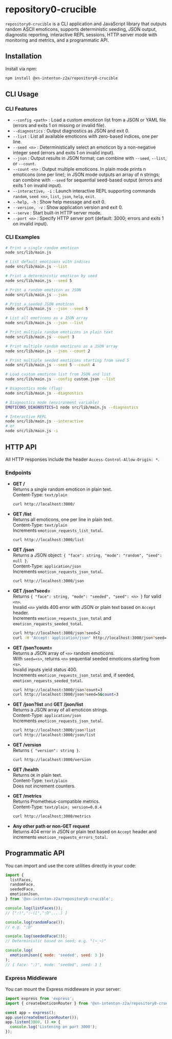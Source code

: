 # repository0-crucible

`repository0-crucible` is a CLI application and JavaScript library that outputs random ASCII emoticons, supports deterministic seeding, JSON output, diagnostic reporting, interactive REPL sessions, HTTP server mode with monitoring and metrics, and a programmatic API.

## Installation

Install via npm:

```bash
npm install @xn-intenton-z2a/repository0-crucible
```

## CLI Usage

### CLI Features

- `--config <path>`    : Load a custom emoticon list from a JSON or YAML file (errors and exits 1 on missing or invalid file).
- `--diagnostics`      : Output diagnostics as JSON and exit 0.
- `--list`             : List all available emoticons with zero-based indices, one per line.
- `--seed <n>`         : Deterministically select an emoticon by a non-negative integer seed (errors and exits 1 on invalid input).
- `--json`             : Output results in JSON format; can combine with `--seed`, `--list`, or `--count`.
- `--count <n>`        : Output multiple emoticons. In plain mode prints n emoticons (one per line); in JSON mode outputs an array of n strings; can combine with `--seed` for sequential seed-based output (errors and exits 1 on invalid input).
- `--interactive, -i`  : Launch interactive REPL supporting commands `random`, `seed <n>`, `list`, `json`, `help`, `exit`.
- `--help, -h`         : Show help message and exit 0.
- `--version, -v`      : Show application version and exit 0.
- `--serve`            : Start built-in HTTP server mode.
- `--port <n>`         : Specify HTTP server port (default: 3000; errors and exits 1 on invalid input).

### CLI Examples

```bash
# Print a single random emoticon
node src/lib/main.js

# List default emoticons with indices
node src/lib/main.js --list

# Print a deterministic emoticon by seed
node src/lib/main.js --seed 5

# Print a random emoticon as JSON
node src/lib/main.js --json

# Print a seeded JSON emoticon
node src/lib/main.js --json --seed 5

# List all emoticons as a JSON array
node src/lib/main.js --json --list

# Print multiple random emoticons in plain text
node src/lib/main.js --count 3

# Print multiple random emoticons as a JSON array
node src/lib/main.js --json --count 2

# Print multiple seeded emoticons starting from seed 5
node src/lib/main.js --seed 5 --count 4

# Load custom emoticon list from JSON and list
node src/lib/main.js --config custom.json --list

# Diagnostics mode (flag)
node src/lib/main.js --diagnostics

# Diagnostics mode (environment variable)
EMOTICONS_DIAGNOSTICS=1 node src/lib/main.js --diagnostics

# Interactive REPL
node src/lib/main.js --interactive
# or
node src/lib/main.js -i
```

## HTTP API

All HTTP responses include the header `Access-Control-Allow-Origin: *`.

### Endpoints

- **GET /**  
  Returns a single random emoticon in plain text.  
  Content-Type: `text/plain`  
  ```bash
  curl http://localhost:3000/
  ```

- **GET /list**  
  Returns all emoticons, one per line in plain text.  
  Content-Type: `text/plain`  
  Increments `emoticon_requests_list_total`.  
  ```bash
  curl http://localhost:3000/list
  ```

- **GET /json**  
  Returns a JSON object: `{ "face": string, "mode": "random", "seed": null }`.  
  Content-Type: `application/json`  
  Increments `emoticon_requests_json_total`.  
  ```bash
  curl http://localhost:3000/json
  ```

- **GET /json?seed=<n>**  
  Returns `{ "face": string, "mode": "seeded", "seed": <n> }` for valid `<n>`.  
  Invalid `<n>` yields 400 error with JSON or plain text based on `Accept` header.  
  Increments `emoticon_requests_json_total` and `emoticon_requests_seeded_total`.  
  ```bash
  curl http://localhost:3000/json?seed=2
  curl -H "Accept: application/json" http://localhost:3000/json?seed=abc
  ```

- **GET /json?count=<n>**  
  Returns a JSON array of `<n>` random emoticons.  
  With `seed=<s>`, returns `<n>` sequential seeded emoticons starting from `<s>`.  
  Invalid inputs yield status 400.  
  Increments `emoticon_requests_json_total` and, if seeded, `emoticon_requests_seeded_total`.  
  ```bash
  curl http://localhost:3000/json?count=3
  curl http://localhost:3000/json?seed=5&count=3
  ```

- **GET /json?list** and **GET /json/list**  
  Returns a JSON array of all emoticon strings.  
  Content-Type: `application/json`  
  Increments `emoticon_requests_json_total`.  
  ```bash
  curl http://localhost:3000/json?list
  curl http://localhost:3000/json/list
  ```

- **GET /version**  
  Returns `{ "version": string }`.  
  ```bash
  curl http://localhost:3000/version
  ```

- **GET /health**  
  Returns `OK` in plain text.  
  Content-Type: `text/plain`  
  Does not increment counters.

- **GET /metrics**  
  Returns Prometheus-compatible metrics.  
  Content-Type: `text/plain; version=0.0.4`  
  ```bash
  curl http://localhost:3000/metrics
  ```

- **Any other path or non-GET request**  
  Returns 404 error in JSON or plain text based on `Accept` header and increments `emoticon_requests_errors_total`.

## Programmatic API

You can import and use the core utilities directly in your code:

```js
import {
  listFaces,
  randomFace,
  seededFace,
  emoticonJson,
} from '@xn-intenton-z2a/repository0-crucible';

console.log(listFaces());
// [":)",":-([",":D",...] ]

console.log(randomFace());
// e.g. ":D"

console.log(seededFace(3));
// Deterministic based on seed; e.g. "(¬_¬)"

console.log(
  emoticonJson({ mode: 'seeded', seed: 3 })
);
// { face: ":)", mode: "seeded", seed: 3 }
```

### Express Middleware

You can mount the Express middleware in your server:

```js
import express from 'express';
import { createEmoticonRouter } from '@xn-intenton-z2a/repository0-crucible';

const app = express();
app.use(createEmoticonRouter());
app.listen(3000, () => {
  console.log('Listening on port 3000');
});
```
